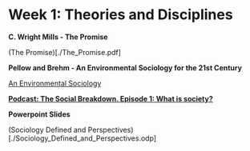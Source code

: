  # Week 1: Theories and Disciplines

**C. Wright Mills - The Promise**

(The Promise)[./The_Promise.pdf]

**Pellow and Brehm - An Environmental Sociology for the 21st Century**

[An Environmental Sociology](./An_Environmental_Sociology.pdf)

[**<span style="text-decoration: underline">Podcast: The Social Breakdown. Episode 1: What is society?</span>**](https://www.thesocialbreakdown.com/2020/04/15/dont-ask-a-sociologist-episode-1-what-is-society/)

**Powerpoint Slides**

(Sociology Defined and Perspectives)[./Sociology_Defined_and_Perspectives.odp]

